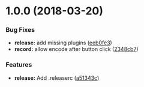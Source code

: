 <a name="1.0.0"></a>
# 1.0.0 (2018-03-20)


### Bug Fixes

* **release:** add missing plugins ([eeb0fe3](https://github.com/dride/dride-core/commit/eeb0fe3))
* **record:** allow encode after button click ([2348cb7](https://github.com/dride/dride-core/commit/2348cb7))


### Features

* **release:** Add .releaserc ([a51343c](https://github.com/dride/dride-core/commit/a51343c))
